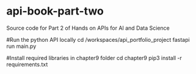# api-book-part-two
Source code for Part 2 of Hands on APIs for AI and Data Science

#Run the python API locally
cd /workspaces/api_portfolio_project
fastapi run main.py

#Install required libraries in chapter9 folder
cd chapter9
pip3 install -r requirements.txt
